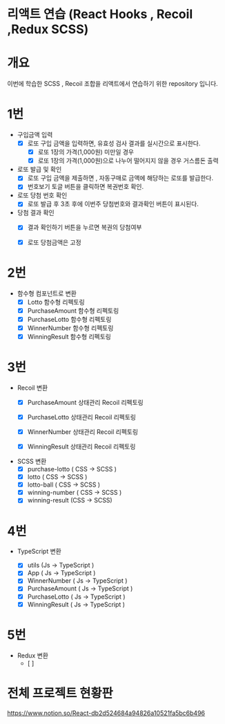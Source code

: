 # 리액트 연습 (React Hooks , Recoil ,Redux SCSS)

# 개요
이번에 학습한 SCSS , Recoil 조합을 리액트에서 연습하기 위한 repository 입니다.

# 1번

- 구입금액 입력
    - [x] 로또 구입 금액을 입력하면, 유효성 검사 결과를 실시간으로 표시한다.
        - [x] 로또 1장의 가격(1,000원) 미만일 경우
        - [x] 로또 1장의 가격(1,000원)으로 나누어 떨어지지 않을 경우 거스름돈 출력

- 로또 발급 및 확인
    - [x] 로또 구입 금액을 제출하면 , 자동구매로 금액에 해당하는 로또를 발급한다.
    - [x] 번호보기 토글 버튼을 클릭하면 복권번호 확인.

- 로또 당첨 번호 확인
  - [x] 로또 발급 후 3초 후에 이번주 당첨번호와 결과확인 버튼이 표시된다.

- 당첨 결과 확인 
  - [x] 결과 확인하기 버튼을 누르면 복권의 당첨여부
  - [x] 로또 당첨금액은 고정


# 2번
- 함수형 컴포넌트로 변환 
    - [x] Lotto  함수형 리펙토링
    - [x] PurchaseAmount 함수형 리펙토링
    - [x] PurchaseLotto 함수형 리펙토링
    - [x] WinnerNumber 함수형 리펙토링
    - [x] WinningResult 함수형 리펙토링

# 3번
- Recoil 변환
  - [x] PurchaseAmount 상태관리 Recoil 리펙토링
  - [x] PurchaseLotto 상태관리 Recoil 리펙토링
  - [x] WinnerNumber 상태관리 Recoil 리펙토링
  - [x] WinningResult 상태관리 Recoil 리펙토링
  

- SCSS 변환
  - [x] purchase-lotto  ( CSS -> SCSS )
  - [x] lotto ( CSS -> SCSS )
  - [x] lotto-ball ( CSS -> SCSS )
  - [x] winning-number ( CSS -> SCSS )
  - [x] winning-result (CSS -> SCSS)
 
# 4번
- TypeScript 변환 

  - [x] utils (Js -> TypeScript )
  - [x] App ( Js -> TypeScript )
  - [x] WinnerNumber ( Js -> TypeScript )
  - [x] PurchaseAmount ( Js -> TypeScript )
  - [x] PurchaseLotto ( Js -> TypeScript )
  - [x] WinningResult ( Js -> TypeScript )

# 5번
- Redux 변환
  - [ ]



# 전체 프로젝트 현황판
https://www.notion.so/React-db2d524684a94826a10521fa5bc6b496